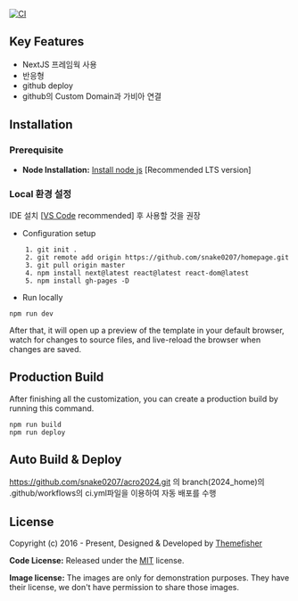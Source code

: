 [![CI](https://github.com/snake0207/homepage/actions/workflows/ci.yml/badge.svg)](https://github.com/snake0207/homepage/actions/workflows/ci.yml)

## Key Features

- NextJS 프레임웍 사용
- 반응형
- github deploy
- github의 Custom Domain과 가비아 연결

<!-- installation -->

## Installation

### Prerequisite

- **Node Installation:** [Install node js](https://nodejs.org/en/download/) [Recommended LTS version]

### Local 환경 설정

IDE 설치 [[VS Code](https://code.visualstudio.com/) recommended] 후 사용할 것을 권장

- Configuration setup

```
    1. git init .
    2. git remote add origin https://github.com/snake0207/homepage.git
    3. git pull origin master
    4. npm install next@latest react@latest react-dom@latest
    5. npm install gh-pages -D
```

- Run locally

```
npm run dev
```

After that, it will open up a preview of the template in your default browser, watch for changes to source files, and live-reload the browser when changes are saved.

## Production Build

After finishing all the customization, you can create a production build by running this command.

```
npm run build
npm run deploy
```

## Auto Build & Deploy

https://github.com/snake0207/acro2024.git 의 branch(2024_home)의 .github/workflows의 ci.yml파일을 이용하여 자동 배포를 수행

<!-- licence -->

## License

Copyright (c) 2016 - Present, Designed & Developed by [Themefisher](https://themefisher.com)

**Code License:** Released under the [MIT](https://github.com/themefisher/bigspring-light-nextjs/blob/main/LICENSE) license.

**Image license:** The images are only for demonstration purposes. They have their license, we don't have permission to share those images.
